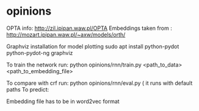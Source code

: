 # opinions
OPTA info: http://zil.ipipan.waw.pl/OPTA
Embeddings taken from : http://mozart.ipipan.waw.pl/~axw/models/orth/

Graphviz installation for model plotting
sudo apt install python-pydot python-pydot-ng graphviz

To train the network run:
python opinions/rnn/train.py <path_to_data> <path_to_embedding_file>

To compare with crf run:
python opinions/rnn/eval.py
( it runs with default paths
To predict:



Embedding file has to be in word2vec format
